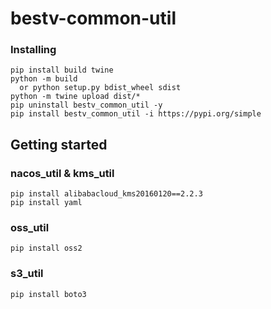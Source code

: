 # bestv-common-util


### Installing
```shell
pip install build twine
python -m build
  or python setup.py bdist_wheel sdist
python -m twine upload dist/*
pip uninstall bestv_common_util -y
pip install bestv_common_util -i https://pypi.org/simple
```

## Getting started
### nacos_util & kms_util
```shell
pip install alibabacloud_kms20160120==2.2.3
pip install yaml
```

### oss_util
```shell
pip install oss2
```

### s3_util
```shell
pip install boto3
```